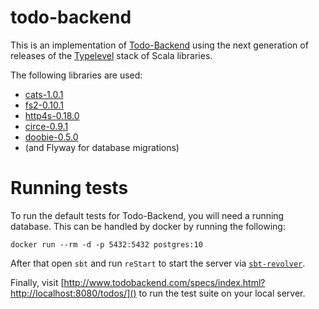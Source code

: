 # todo-backend

This is an implementation of [Todo-Backend](https://www.todobackend.com/) using 
the next generation of releases of the 
[Typelevel](https://typelevel.org/) stack of Scala libraries.

The following libraries are used:
- [cats-1.0.1](https://typelevel.org/cats/)
- [fs2-0.10.1](https://fs2.co)
- [http4s-0.18.0](https://http4s.org)
- [circe-0.9.1](https://circe.github.io/circe/)
- [doobie-0.5.0](http://tpolecat.github.io/doobie/)
- (and Flyway for database migrations)

# Running tests

To run the default tests for Todo-Backend, you will need a running database. 
This can be handled by docker by running the following:

```
docker run --rm -d -p 5432:5432 postgres:10
``` 

After that open `sbt` and run `reStart` to start the server via 
[`sbt-revolver`](https://github.com/spray/sbt-revolver).

Finally, visit [http://www.todobackend.com/specs/index.html?http://localhost:8080/todos/]() 
to run the test suite on your local server.
